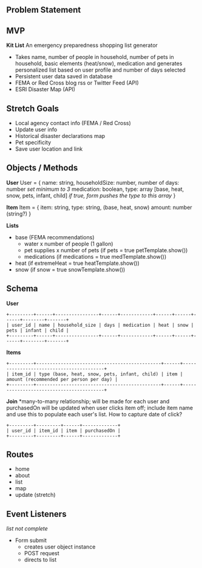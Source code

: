 ## Problem Statement



## MVP
**Kit List**  An emergency preparedness shopping list generator
- Takes name, number of people in household, number of pets in household, basic elements (heat/snow), medication and generates personalized list based on user profile and number of days selected
- Persistent user data saved in database
- FEMA or Red Cross blog rss or Twitter Feed (API)
- ESRI Disaster Map (API)


## Stretch Goals
- Local agency contact info (FEMA / Red Cross)
- Update user info 
- Historical disaster declarations map
- Pet specificity
- Save user location and link


## Objects / Methods

**User**
User = {
    name: string,
    householdSize: number,
    number of days: number *set minimum to 3*
    medication: boolean,
    type: array [base, heat, snow, pets, infant, child] *if true, form pushes the type to this array*
    }

**Item**
Item = {
    item: string,
    type: string, (base, heat, snow)
    amount: number (string?)
}

**Lists**
- base (FEMA recommendations)
    - water x number of people (1 gallon)
    - pet supplies x number of pets (if pets = true petTemplate.show())
    - medications (if medications = true medTemplate.show())
- heat (if extremeHeat = true heatTemplate.show())
- snow (if snow = true snowTemplate.show())


## Schema
**User** 
```
+---------+------+----------------+------+------------+------+------+------+--------+-------+
| user_id | name | household_size | days | medication | heat | snow | pets | infant | child |
+---------+------+----------------+------+------------+------+------+------+--------+-------+
```
**Items**
```
+---------+----------------------------------------------+------+-----------------------------------------+
| item_id | type (base, heat, snow, pets, infant, child) | item | amount (recommended per person per day) |
+---------+----------------------------------------------+------+-----------------------------------------+
```
**Join** *many-to-many relationship; will be made for each user and purchasedOn will be updated when user clicks item off; include item name and use this to populate each user's list. How to capture date of click?
```
+---------+---------+------+-------------+
| user_id | item_id | item | purchasedOn |
+---------+---------+------+-------------+
```


## Routes
- home
- about
- list
- map
- update (stretch)


## Event Listeners
*list not complete*
- Form submit
    - creates user object instance 
    - POST request
    - directs to list